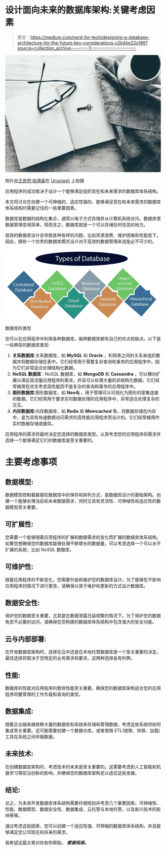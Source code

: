 # 设计面向未来的数据库架构:关键考虑因素

> 原文：<https://medium.com/nerd-for-tech/designing-a-database-architecture-for-the-future-key-considerations-c2b4be22cf89?source=collection_archive---------1----------------------->

![](img/ff99c58b94d9304eb7519d959d9df2de.png)

照片由[王思然·哈德森](https://unsplash.com/@hudsoncrafted?utm_source=unsplash&utm_medium=referral&utm_content=creditCopyText)在 [Unsplash](https://unsplash.com/s/photos/key-consideration?utm_source=unsplash&utm_medium=referral&utm_content=creditCopyText) 上拍摄

应用程序的成功取决于设计一个能够满足组织现在和未来需求的数据库体系结构。

本文将讨论在创建一个可伸缩的、适应性强的、能够满足现在和未来需求的数据库体系结构时需要记住的一些重要因素。

数据库是数据的结构化集合，通常以电子方式存储并从计算机系统访问。数据库使数据管理变得简单。简而言之，数据库就是一个可以存储任何信息的地方。

低效的数据库设计会导致各种各样的问题，比如资源浪费、维护困难和性能低下。因此，拥有一个优秀的数据库模式设计对于高效的数据管理来说是必不可少的。

![](img/0e97e3fcf58fc48841ed87c5c17ab42c.png)

数据库的类型

您可以在应用程序中利用各种数据库，每种数据库都有自己的优点和缺点。以下是一些典型的数据库类型:

1.  **关系数据库**:关系数据库，如 **MySQL** 和 **Oracle** ，利用表之间的关系来组织数据并将数据存储在表中。它们经常用于需要复杂查询和事务的应用程序中，因为它们非常适合处理结构化数据。
2.  **NoSQL 数据库** : NoSQL 数据库，如 **MongoDB** 和 **Cassandra** ，可以横向扩展以满足高流量应用程序的需求，并且可以处理大量的非结构化数据。它们经常被用在优先考虑高性能而不是复杂的查询和事务的应用程序中。
3.  **图形数据库**:图形数据库，如 **Neo4j** ，用于管理可以可视化为图形的密集连接的数据。它们经常用于要求实时数据处理的应用程序中，非常适合处理复杂的交互。
4.  **内存数据库**:内存数据库，如 **Redis** 和 **Memcached** 等，将数据存储在内存中，是为具有快速数据访问需求的高性能应用程序而设计的。它们经常被用作实时数据存储或缓存。

应用程序的需求将最终决定您选择的数据库类型。认真考虑您的应用程序的需求并选择一个能够满足它们的数据库是至关重要的。

# 主要考虑事项

## 数据模型:

数据模型控制着数据在数据库中的保存和排列方式，是数据库设计的基础架构。创建一个能够处理当前和未来数据需求，同时又具有灵活性、可伸缩性和适应性的数据模型至关重要。

## 可扩展性:

您需要一个能够随着应用程序的扩展和数据需求的变化而扩展的数据库体系结构。如果您想确保您的数据库能够处理不断增长的数据量，可以考虑选择一个可以水平扩展的系统，比如 NoSQL 数据库。

## 可维护性:

随着应用程序的不断变化，您需要升级和维护您的数据库设计。为了能够在不影响应用程序的情况下进行更改，请确保以易于维护和更新的方式设计数据库。

## 数据安全性:

保护您的数据至关重要，尤其是在数据泄露日益频繁的情况下。为了保护您的数据免受不必要的访问，请确保在您构建的数据库体系结构中包含强大的安全功能。

## 云与内部部署:

在开发数据库架构时，选择在云中还是在本地托管数据库是一个至关重要的决定。最佳选择将取决于您特定的业务需求和要求。这两种选择各有利弊。

## 性能:

数据库的性能对应用程序的整体性能至关重要。确保您的数据库架构适合您的应用程序将要管理的工作负载和查询的类型。

## 数据集成:

随着企业越来越依赖大量的数据库和系统来存储和管理数据，考虑这些系统将如何集成至关重要。这可能需要创建一个数据仓库，或者使用 ETL(提取、转换、加载)工具在系统之间传输数据。

## 未来技术:

在创建数据库架构时，考虑技术的未来是至关重要的。这需要考虑到人工智能和机器学习等前沿创新的影响，并确保您的数据库架构足以适应这些发展。

## 结论:

总之，为未来开发数据库体系结构需要仔细规划并考虑几个重要因素。可伸缩性、性能、数据模型、数据安全性、数据集成、云托管与本地托管，以及新兴技术的影响等等。

通过考虑这些因素，您可以创建一个适应性强、可伸缩的数据库体系结构，并且能够满足您公司现在和将来的需求。

我希望这篇文章对你有所帮助。 ***感谢阅读。***